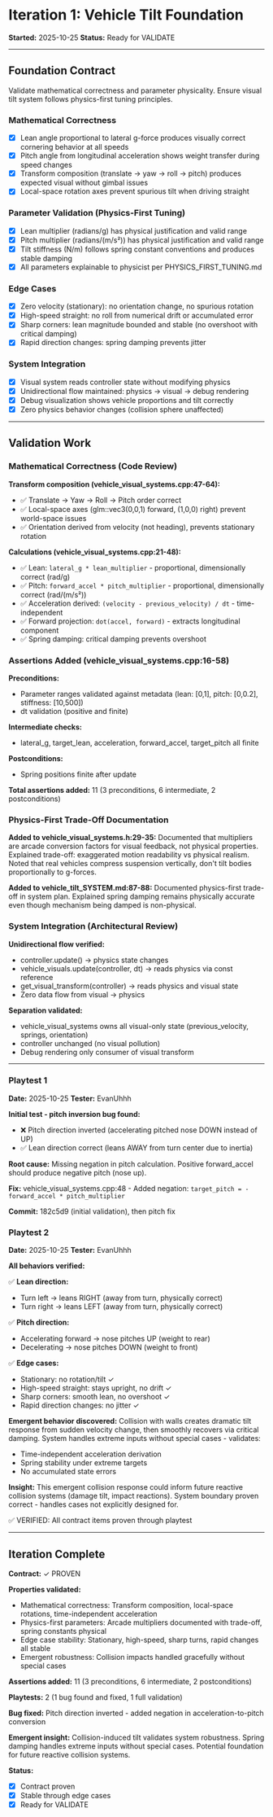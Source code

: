 # Iteration 1: Vehicle Tilt Foundation

**Started:** 2025-10-25
**Status:** Ready for VALIDATE

---

<!-- BEGIN: ITERATE/CONTRACT -->
## Foundation Contract

Validate mathematical correctness and parameter physicality. Ensure visual tilt system follows physics-first tuning principles.

### Mathematical Correctness
- [x] Lean angle proportional to lateral g-force produces visually correct cornering behavior at all speeds
- [x] Pitch angle from longitudinal acceleration shows weight transfer during speed changes
- [x] Transform composition (translate → yaw → roll → pitch) produces expected visual without gimbal issues
- [x] Local-space rotation axes prevent spurious tilt when driving straight

### Parameter Validation (Physics-First Tuning)
- [x] Lean multiplier (radians/g) has physical justification and valid range
- [x] Pitch multiplier (radians/(m/s²)) has physical justification and valid range
- [x] Tilt stiffness (N/m) follows spring constant conventions and produces stable damping
- [x] All parameters explainable to physicist per PHYSICS_FIRST_TUNING.md

### Edge Cases
- [x] Zero velocity (stationary): no orientation change, no spurious rotation
- [x] High-speed straight: no roll from numerical drift or accumulated error
- [x] Sharp corners: lean magnitude bounded and stable (no overshoot with critical damping)
- [x] Rapid direction changes: spring damping prevents jitter

### System Integration
- [x] Visual system reads controller state without modifying physics
- [x] Unidirectional flow maintained: physics → visual → debug rendering
- [x] Debug visualization shows vehicle proportions and tilt correctly
- [x] Zero physics behavior changes (collision sphere unaffected)
<!-- END: ITERATE/CONTRACT -->

---

<!-- BEGIN: ITERATE/VALIDATION -->
## Validation Work

### Mathematical Correctness (Code Review)

**Transform composition (vehicle_visual_systems.cpp:47-64):**
- ✅ Translate → Yaw → Roll → Pitch order correct
- ✅ Local-space axes (glm::vec3(0,0,1) forward, (1,0,0) right) prevent world-space issues
- ✅ Orientation derived from velocity (not heading), prevents stationary rotation

**Calculations (vehicle_visual_systems.cpp:21-48):**
- ✅ Lean: `lateral_g * lean_multiplier` - proportional, dimensionally correct (rad/g)
- ✅ Pitch: `forward_accel * pitch_multiplier` - proportional, dimensionally correct (rad/(m/s²))
- ✅ Acceleration derived: `(velocity - previous_velocity) / dt` - time-independent
- ✅ Forward projection: `dot(accel, forward)` - extracts longitudinal component
- ✅ Spring damping: critical damping prevents overshoot

### Assertions Added (vehicle_visual_systems.cpp:16-58)

**Preconditions:**
- Parameter ranges validated against metadata (lean: [0,1], pitch: [0,0.2], stiffness: [10,500])
- dt validation (positive and finite)

**Intermediate checks:**
- lateral_g, target_lean, acceleration, forward_accel, target_pitch all finite

**Postconditions:**
- Spring positions finite after update

**Total assertions added:** 11 (3 preconditions, 6 intermediate, 2 postconditions)

### Physics-First Trade-Off Documentation

**Added to vehicle_visual_systems.h:29-35:**
Documented that multipliers are arcade conversion factors for visual feedback, not physical properties. Explained trade-off: exaggerated motion readability vs physical realism. Noted that real vehicles compress suspension vertically, don't tilt bodies proportionally to g-forces.

**Added to vehicle_tilt_SYSTEM.md:87-88:**
Documented physics-first trade-off in system plan. Explained spring damping remains physically accurate even though mechanism being damped is non-physical.

### System Integration (Architectural Review)

**Unidirectional flow verified:**
- controller.update() → physics state changes
- vehicle_visuals.update(controller, dt) → reads physics via const reference
- get_visual_transform(controller) → reads physics and visual state
- Zero data flow from visual → physics

**Separation validated:**
- vehicle_visual_systems owns all visual-only state (previous_velocity, springs, orientation)
- controller unchanged (no visual pollution)
- Debug rendering only consumer of visual transform
<!-- END: ITERATE/VALIDATION -->

---

<!-- BEGIN: ITERATE/PLAYTEST -->
### Playtest 1

**Date:** 2025-10-25
**Tester:** EvanUhhh

**Initial test - pitch inversion bug found:**
- ❌ Pitch direction inverted (accelerating pitched nose DOWN instead of UP)
- ✅ Lean direction correct (leans AWAY from turn center due to inertia)

**Root cause:** Missing negation in pitch calculation. Positive forward_accel should produce negative pitch (nose up).

**Fix:** vehicle_visual_systems.cpp:48 - Added negation: `target_pitch = -forward_accel * pitch_multiplier`

**Commit:** 182c5d9 (initial validation), then pitch fix

### Playtest 2

**Date:** 2025-10-25
**Tester:** EvanUhhh

**All behaviors verified:**

✅ **Lean direction:**
- Turn left → leans RIGHT (away from turn, physically correct)
- Turn right → leans LEFT (away from turn, physically correct)

✅ **Pitch direction:**
- Accelerating forward → nose pitches UP (weight to rear)
- Decelerating → nose pitches DOWN (weight to front)

✅ **Edge cases:**
- Stationary: no rotation/tilt ✓
- High-speed straight: stays upright, no drift ✓
- Sharp corners: smooth lean, no overshoot ✓
- Rapid direction changes: no jitter ✓

**Emergent behavior discovered:**
Collision with walls creates dramatic tilt response from sudden velocity change, then smoothly recovers via critical damping. System handles extreme inputs without special cases - validates:
- Time-independent acceleration derivation
- Spring stability under extreme targets
- No accumulated state errors

**Insight:** This emergent collision response could inform future reactive collision systems (damage tilt, impact reactions). System boundary proven correct - handles cases not explicitly designed for.

✅ VERIFIED: All contract items proven through playtest
<!-- END: ITERATE/PLAYTEST -->

---

<!-- BEGIN: ITERATE/COMPLETE -->
## Iteration Complete

**Contract:** ✓ PROVEN

**Properties validated:**
- Mathematical correctness: Transform composition, local-space rotations, time-independent acceleration
- Physics-first parameters: Arcade multipliers documented with trade-off, spring constants physical
- Edge case stability: Stationary, high-speed, sharp turns, rapid changes all stable
- Emergent robustness: Collision impacts handled gracefully without special cases

**Assertions added:** 11 (3 preconditions, 6 intermediate, 2 postconditions)

**Playtests:** 2 (1 bug found and fixed, 1 full validation)

**Bug fixed:** Pitch direction inverted - added negation in acceleration-to-pitch conversion

**Emergent insight:** Collision-induced tilt validates system robustness. Spring damping handles extreme inputs without special cases. Potential foundation for future reactive collision systems.

**Status:**
- [x] Contract proven
- [x] Stable through edge cases
- [x] Ready for VALIDATE
<!-- END: ITERATE/COMPLETE -->

